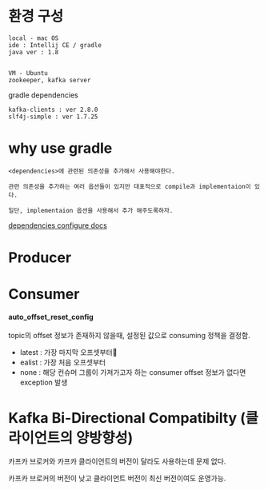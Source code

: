 # 환경 구성
```
local - mac OS
ide : Intellij CE / gradle
java ver : 1.8


VM - Ubuntu
zookeeper, kafka server
```

gradle dependencies
```
kafka-clients : ver 2.8.0
slf4j-simple : ver 1.7.25
```

# why use gradle


```
<dependencies>에 관련된 의존성을 추가해서 사용해야한다.

관련 의존성을 추가하는 여러 옵션들이 있지만 대표적으로 compile과 implementaion이 있다.

일단, implementaion 옵션을 사용해서 추가 해주도록하자.

```
[dependencies configure docs](https://docs.gradle.org/current/userguide/dependency_management_for_java_projects.html#sec:configurations_java_tutorial)

# Producer

# Consumer
#### auto_offset_reset_config
topic의 offset 정보가 존재하지 않을때, 설정된 값으로 consuming 정책을 결정함.
- latest : 가장 마지막 오프셋부터
- ealist : 가장 처음 오프셋부터
- none : 해당 컨슈머 그룹이 가져가고자 하는 consumer offset 정보가 없다면 exception 발생

# Kafka Bi-Directional Compatibilty (클라이언트의 양방향성)
카프카 브로커와 카프카 클라이언트의 버전이 달라도 사용하는데 문제 없다.

카프카 브로커의 버전이 낮고 클라이언트 버전이 최신 버전이여도 운영가능.
